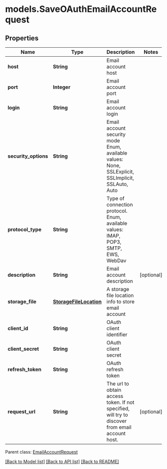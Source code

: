 # models.SaveOAuthEmailAccountRequest
## Properties
Name | Type | Description | Notes
------------ | ------------- | ------------- | -------------
**host** | **String** | Email account host              | 
**port** | **Integer** | Email account port              | 
**login** | **String** | Email account login              | 
**security_options** | **String** | Email account security mode Enum, available values: None, SSLExplicit, SSLImplicit, SSLAuto, Auto | 
**protocol_type** | **String** | Type of connection protocol. Enum, available values: IMAP, POP3, SMTP, EWS, WebDav | 
**description** | **String** | Email account description              | [optional] 
**storage_file** | [**StorageFileLocation**](StorageFileLocation.md) | A storage file location info to store email account              | 
**client_id** | **String** | OAuth client identifier              | 
**client_secret** | **String** | OAuth client secret              | 
**refresh_token** | **String** | OAuth refresh token              | 
**request_url** | **String** | The url to obtain access token. If not specified, will try to discover from email account host.              | [optional] 

 Parent class: [EmailAccountRequest](EmailAccountRequest.md)

[[Back to Model list]](README.md#documentation-for-models) [[Back to API list]](README.md#documentation-for-api-endpoints) [[Back to README]](README.md)


